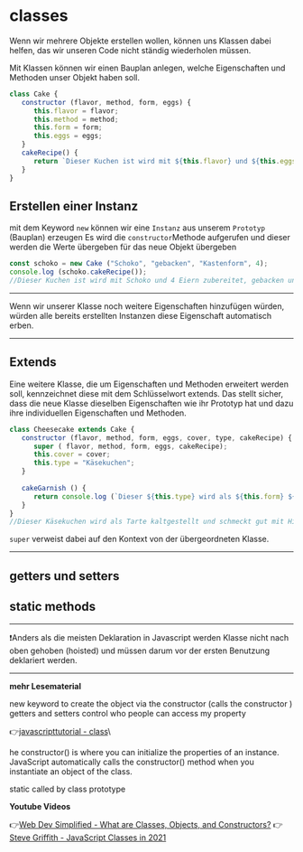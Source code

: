 # classes

Wenn wir mehrere Objekte erstellen wollen, können uns Klassen dabei helfen, das wir unseren Code nicht ständig wiederholen müssen.

Mit Klassen können wir einen Bauplan anlegen, welche Eigenschaften und Methoden unser Objekt haben soll.


```javascript
class Cake {
   constructor (flavor, method, form, eggs) {
      this.flavor = flavor;
      this.method = method;
      this.form = form;
      this.eggs = eggs;
   }
   cakeRecipe() {
      return `Dieser Kuchen ist wird mit ${this.flavor} und ${this.eggs} Eiern zubereitet, ${this.method} und als ${this.form} serviert.`;
   }
}
```
## Erstellen einer Instanz

mit dem Keyword `new` können wir eine `Instanz` aus unserem `Prototyp` (Bauplan) erzeugen
Es wird die `constructor`Methode aufgerufen und dieser werden die Werte übergeben für das neue Objekt übergeben

```javascript
const schoko = new Cake ("Schoko", "gebacken", "Kastenform", 4);
console.log (schoko.cakeRecipe());
//Dieser Kuchen ist wird mit Schoko und 4 Eiern zubereitet, gebacken und als Kastenform serviert.
```
---
Wenn wir unserer Klasse noch weitere Eigenschaften hinzufügen würden, würden alle bereits erstellten Instanzen diese Eigenschaft automatisch erben.

---

## Extends

Eine weitere Klasse, die um Eigenschaften und Methoden erweitert werden soll, kennzeichnet diese mit dem Schlüsselwort extends. Das stellt sicher, dass die neue Klasse dieselben Eigenschaften wie ihr Prototyp hat und dazu ihre individuellen Eigenschaften und Methoden.

```javascript
class Cheesecake extends Cake {
   constructor (flavor, method, form, eggs, cover, type, cakeRecipe) {
      super ( flavor, method, form, eggs, cakeRecipe);
      this.cover = cover;
      this.type = "Käsekuchen";
   }
	
   cakeGarnish () {
      return console.log (`Dieser ${this.type} wird als ${this.form} ${this.method} und schmeckt gut mit ${this.cover}`);
   }
}
//Dieser Käsekuchen wird als Tarte kaltgestellt und schmeckt gut mit Himbeeren.
```
`super` verweist dabei auf den Kontext von der übergeordneten Klasse.

---

## getters und setters

## static methods

---

:exclamation:Anders als die meisten Deklaration in Javascript werden Klasse nicht nach oben gehoben (hoisted) und müssen darum vor der ersten Benutzung deklariert werden.


---
**mehr Lesematerial**

new keyword to create the object via the constructor (calls the constructor
)
getters and setters control who people can access my property

:point_right:[javascripttutorial - class](https://www.javascripttutorial.net/es6/javascript-class/)\

he constructor() is where you can initialize the properties of an instance. JavaScript automatically calls the constructor() method when you instantiate an object of the class.

static 
called by class prototype


**Youtube Videos**

:point_right:[Web Dev Simplified - What are Classes, Objects, and Constructors?](https://www.youtube.com/watch?v=5AWRivBk0Gw)
:point_right:[Steve Griffith - JavaScript Classes in 2021](https://www.youtube.com/watch?v=tqBP5ZX8F0c)




